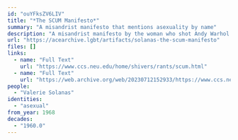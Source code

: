 ```yaml
---
id: "ouYFksZV6LIV"
title: "*The SCUM Manifesto*"
summary: "A misandrist manifesto that mentions asexuality by name"
description: "A misandrist manifesto by the woman who shot Andy Warhol that describes sex as a waste of time and mentions asexuality by name"
url: "https://acearchive.lgbt/artifacts/solanas-the-scum-manifesto"
files: []
links:
  - name: "Full Text"
    url: "https://www.ccs.neu.edu/home/shivers/rants/scum.html"
  - name: "Full Text"
    url: "https://web.archive.org/web/20230712152933/https://www.ccs.neu.edu/home/shivers/rants/scum.html"
people:
  - "Valerie Solanas"
identities:
  - "asexual"
from_year: 1968
decades:
  - "1960.0"
---
```

